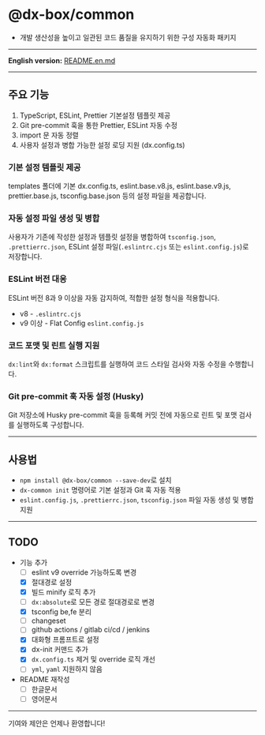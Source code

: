# @dx-box/common

- 개발 생산성을 높이고 일관된 코드 품질을 유지하기 위한 구성 자동화 패키지

---

**English version:** [README.en.md](./README.en.md)

---

## 주요 기능

1. TypeScript, ESLint, Prettier 기본설정 템플릿 제공
2. Git pre-commit 훅을 통한 Prettier, ESLint 자동 수정
3. import 문 자동 정렬
4. 사용자 설정과 병합 가능한 설정 로딩 지원 (dx.config.ts)

### 기본 설정 템플릿 제공

templates 폴더에 기본 dx.config.ts, eslint.base.v8.js, eslint.base.v9.js, prettier.base.js, tsconfig.base.json 등의 설정
파일을 제공합니다.

### 자동 설정 파일 생성 및 병합

사용자가 기존에 작성한 설정과 템플릿 설정을 병합하여 `tsconfig.json`, `.prettierrc.json`, ESLint 설정
파일(`.eslintrc.cjs` 또는 `eslint.config.js`)로 저장합니다.

### ESLint 버전 대응

ESLint 버전 8과 9 이상을 자동 감지하여, 적합한 설정 형식을 적용합니다.

- v8 - `.eslintrc.cjs`
- v9 이상 - Flat Config `eslint.config.js`

### 코드 포맷 및 린트 실행 지원

`dx:lint`와 `dx:format` 스크립트를 실행하여 코드 스타일 검사와 자동 수정을 수행합니다.

### Git pre-commit 훅 자동 설정 (Husky)

Git 저장소에 Husky pre-commit 훅을 등록해 커밋 전에 자동으로 린트 및 포맷 검사를 실행하도록 구성합니다.

---

## 사용법

- `npm install @dx-box/common --save-dev`로 설치
- `dx-common init` 명령어로 기본 설정과 Git 훅 자동 적용
- `eslint.config.js`, `.prettierrc.json`, `tsconfig.json` 파일 자동 생성 및 병합 지원

---

## TODO

- 기능 추가
  - [ ] eslint v9 override 가능하도록 변경
  - [x] 절대경로 설정
  - [x] 빌드 minify 로직 추가
  - [ ] `dx:absolute`로 모든 경로 절대경로로 변경
  - [x] tsconfig be,fe 분리
  - [ ] changeset
  - [ ] github actions / gitlab ci/cd / jenkins
  - [x] 대화형 프롬프트로 설정
  - [x] dx-init 커맨드 추가
  - [x] `dx.config.ts` 제거 및 override 로직 개선
  - [ ] `yml`, `yaml` 지원하지 않음
- README 재작성
  - [ ] 한글문서
  - [ ] 영어문서

---

기여와 제안은 언제나 환영합니다!
